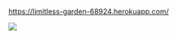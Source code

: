 https://limitless-garden-68924.herokuapp.com/

![](https://github.com/zxz112/php-project-lvl3/workflows/.github/workflows/main.yml/badge.svg)
